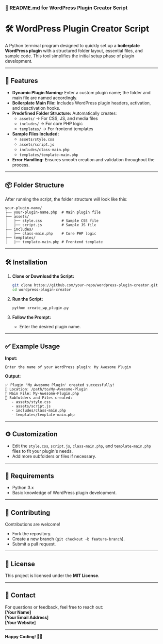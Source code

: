 ### 📄 **README.md for WordPress Plugin Creator Script**
# 🛠️ WordPress Plugin Creator Script

A Python terminal program designed to quickly set up a **boilerplate WordPress plugin** with a structured folder layout, essential files, and sample code. This tool simplifies the initial setup phase of plugin development.

---

## 🚀 **Features**

- **Dynamic Plugin Naming:** Enter a custom plugin name; the folder and main file are named accordingly.  
- **Boilerplate Main File:** Includes WordPress plugin headers, activation, and deactivation hooks.  
- **Predefined Folder Structure:** Automatically creates:  
   - `assets/` → For CSS, JS, and media files  
   - `includes/` → For core PHP logic  
   - `templates/` → For frontend templates  
- **Sample Files Included:**  
   - `assets/style.css`  
   - `assets/script.js`  
   - `includes/class-main.php`  
   - `templates/template-main.php`  
- **Error Handling:** Ensures smooth creation and validation throughout the process.  

---

## 📦 **Folder Structure**

After running the script, the folder structure will look like this:

```
your-plugin-name/
├── your-plugin-name.php  # Main plugin file
├── assets/
│   ├── style.css         # Sample CSS file
│   ├── script.js         # Sample JS file
├── includes/
│   ├── class-main.php    # Core PHP logic
├── templates/
│   ├── template-main.php # Frontend template
```

---

## 🛠️ **Installation**

1. **Clone or Download the Script:**
   ```bash
   git clone https://github.com/your-repo/wordpress-plugin-creator.git
   cd wordpress-plugin-creator
   ```

2. **Run the Script:**
   ```bash
   python create_wp_plugin.py
   ```

3. **Follow the Prompt:**
   - Enter the desired plugin name.

---

## ✅ **Example Usage**

**Input:**  
```
Enter the name of your WordPress plugin: My Awesome Plugin
```

**Output:**  
```
✅ Plugin 'My Awesome Plugin' created successfully!
📂 Location: /path/to/My-Awesome-Plugin
📄 Main File: My-Awesome-Plugin.php
📁 Subfolders and Files created:
   - assets/style.css
   - assets/script.js
   - includes/class-main.php
   - templates/template-main.php
```

---

## ⚙️ **Customization**

- Edit the `style.css`, `script.js`, `class-main.php`, and `template-main.php` files to fit your plugin's needs.  
- Add more subfolders or files if necessary.

---

## 🐍 **Requirements**

- Python 3.x  
- Basic knowledge of WordPress plugin development.  

---

## 🤝 **Contributing**

Contributions are welcome!  
- Fork the repository.  
- Create a new branch (`git checkout -b feature-branch`).  
- Submit a pull request.  

---

## 📄 **License**

This project is licensed under the **MIT License**.

---

## 📧 **Contact**

For questions or feedback, feel free to reach out:  
**[Your Name]**  
**[Your Email Address]**  
**[Your Website]**

---

**Happy Coding! 🚀✨**

